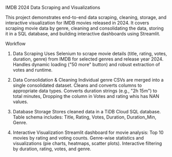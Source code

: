 IMDB 2024 Data Scraping and Visualizations

This project demonstrates end-to-end data scraping, cleaning, storage, and interactive visualization for IMDB movies released in 2024.
It covers scraping movie data by genre, cleaning and consolidating the data, storing it in a SQL database, and building interactive dashboards using Streamlit.

Workflow

1. Data Scraping
Uses Selenium to scrape movie details (title, rating, votes, duration, genre) from IMDB for selected genres and release year 2024.
Handles dynamic loading ("50 more" button) and robust extraction of votes and runtime.

2. Data Consolidation & Cleaning
Individual genre CSVs are merged into a single consolidated dataset.
Cleans and converts columns to appropriate data types.
Converts duration strings (e.g., "2h 15m") to total minutes, Dropping the column in Votes and rating whis has NAN values.

3. Database Storage
Stores cleaned data in a TiDB Cloud SQL database.
Table schema includes: Title, Rating, Votes, Duration, Duration_Min, Genre.

4. Interactive Visualization
Streamlit dashboard for movie analysis:
Top 10 movies by rating and voting counts.
Genre-wise statistics and visualizations (pie charts, heatmaps, scatter plots).
Interactive filtering by duration, rating, votes, and genre.

